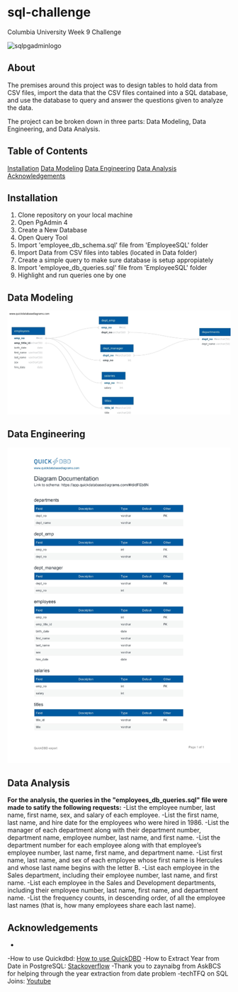 # sql-challenge
Columbia University Week 9 Challenge

![sqlpgadminlogo](https://i.redd.it/9l7b4wp2vjab1.png)


## About 
The premises around this project was to design tables to hold data from CSV files, import the data that the CSV files contained into a SQL database, and use the database to query and answer the questions given to analyze the data. 

The project can be broken down in three parts: Data Modeling, Data Engineering, and Data Analysis. 

## Table of Contents
[Installation](#installation)
[Data Modeling](#data-modeling)
[Data Engineering](#data-engineering)
[Data Analysis](#data-analysis)
[Acknowledgements](#acknowledgements)


## Installation 
1. Clone repository on your local machine
2. Open PgAdmin 4
3. Create a New Database
4. Open Query Tool
5. Import 'employee_db_schema.sql' file from 'EmployeeSQL' folder
6. Import Data from CSV files into tables (located in Data folder)
7. Create a simple query to make sure database is setup appropiately
8. Import 'employee_db_queries.sql' file from 'EmployeeSQL' folder
9. Highlight and run queries one by one


## Data Modeling

![Data Map](EmployeeSQL/data/QuickDBD-export-4.jpg)


## Data Engineering

![Data Types](EmployeeSQL/data/QuickDBD-export-3.jpg)

## Data Analysis
**For the analysis, the queries in the "employees_db_queries.sql" file were made to satify the following requests:**
-List the employee number, last name, first name, sex, and salary of each employee.
-List the first name, last name, and hire date for the employees who were hired in 1986.
-List the manager of each department along with their department number, department name, employee number, last name, and first name.
-List the department number for each employee along with that employee’s employee number, last name, first name, and department name.
-List first name, last name, and sex of each employee whose first name is Hercules and whose last name begins with the letter B.
-List each employee in the Sales department, including their employee number, last name, and first name.
-List each employee in the Sales and Development departments, including their employee number, last name, first name, and department name.
-List the frequency counts, in descending order, of all the employee last names (that is, how many employees share each last name).
## Acknowledgements
-
-How to use Quickdbd: [How to use QuickDBD](https://www.youtube.com/watch?v=dR5lPbGLY84)
-How to Extract Year from Date in PostgreSQL: [Stackoverflow](https://stackoverflow.com/questions/36203613/how-to-extract-year-from-date-in-postgresql)
-Thank you to zaynaibg from AskBCS for helping through the year extraction from date problem
-techTFQ on SQL Joins: [Youtube](https://www.youtube.com/watch?v=0OQJDd3QqQM)
